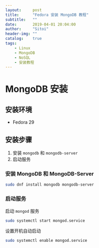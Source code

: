 ```yaml
---
layout:     post
title:      "Fedora 安装 MongoDB 教程"
subtitle:   ""
date:       2019-04-01 20:04:00
author:     "Sitoi"
header-img: ""
catalog:    true
tags:
    - Linux
    - MongoDB
    - NoSQL
    - 安装教程
---
```



# MongoDB 安装

## 安装环境

- Fedora 29

## 安装步骤

1. 安装 `mongodb` 和 `mongodb-server`
2. 启动服务

### 安装 MongoDB 和 MongoDB-Server

```bash
sudo dnf install mongodb mongodb-server
```

### 启动服务

启动 `mongod` 服务

```bash
sudo systemctl start mongod.service
```

设置开机自动启动

```bash
sudo systemctl enable mongod.service
```